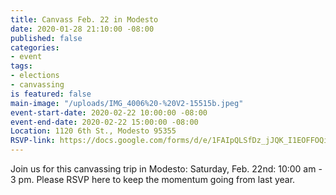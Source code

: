 ```yaml
---
title: Canvass Feb. 22 in Modesto
date: 2020-01-28 21:10:00 -08:00
published: false
categories:
- event
tags:
- elections
- canvassing
is featured: false
main-image: "/uploads/IMG_4006%20-%20V2-15515b.jpeg"
event-start-date: 2020-02-22 10:00:00 -08:00
event-end-date: 2020-02-22 15:00:00 -08:00
Location: 1120 6th St., Modesto 95355
RSVP-link: https://docs.google.com/forms/d/e/1FAIpQLSfDz_jJQK_I1EOFFOQiw1sUHUwUO3f3CwZg3TiSECrsf-tvOg/viewform
---
```


Join us for this canvassing trip in Modesto: Saturday, Feb. 22nd:  10:00 am - 3 pm.  Please RSVP here to keep the momentum going from last year. 